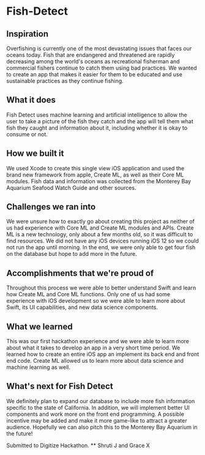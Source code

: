 # Fish-Detect

## Inspiration
Overfishing is currently one of the most devastating issues that faces our oceans today. Fish that are endangered and threatened are rapidly decreasing among the world's oceans as recreational fisherman and commercial fishers continue to catch them using bad practices. We wanted to create an app that makes it easier for them to be educated and use sustainable practices as they continue fishing.
## What it does
Fish Detect uses machine learning and artificial intelligence to allow the user to take a picture of the fish they catch and the app will tell them what fish they caught and information about it, including whether it is okay to consume or not.
## How we built it
We used Xcode to create this single view iOS application and used the brand new framework from apple, Create ML, as well as their Core ML modules. Fish data and information was collected from the Monterey Bay Aquarium Seafood Watch Guide and other sources.
## Challenges we ran into
We were unsure how to exactly go about creating this project as neither of us had experience with Core ML and Create ML modules and APIs. Create ML is a new technology, only about a few months old, so it was difficult to find resources. We did not have any iOS devices running iOS 12 so we could not run the app until morning. In the end, we were only able to get four fish on the database but hope to add more in the future.
## Accomplishments that we're proud of
Throughout this process we were able to better understand Swift and learn how Create ML and Core ML functions. Only one of us had some experience with iOS development so we were able to learn more about Swift, its UI capabilities, and new data science components.
## What we learned
This was our first hackathon experience and we were able to learn more about what it takes to develop an app in a very short time period. We learned how to create an entire iOS app an implement its back end and front end code. Create ML allowed us to learn more about data science and machine learning as well.
## What's next for Fish Detect
We definitely plan to expand our database to include more fish information specific to the state of California. In addition, we will implement better UI components and work more on the front end programming. A possible incentive may be added and make it more game-like to attract a greater audience. Hopefully we can also pitch this to the Monterey Bay Aquarium in the future!

Submitted to Digitize Hackathon.
** Shruti J and Grace X
